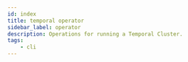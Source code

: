```yaml
---
id: index
title: temporal operator
sidebar_label: operator
description: Operations for running a Temporal Cluster.
tags:
	- cli
---
```

